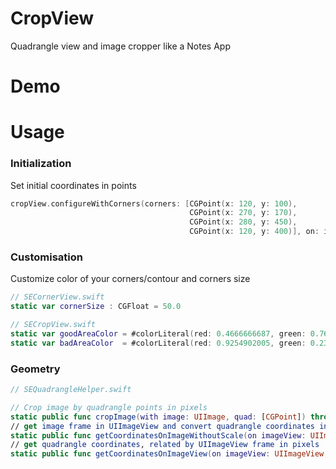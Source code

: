 # CropView
Quadrangle view and image cropper like a Notes App



# Demo


# Usage
### Initialization
Set initial coordinates in points
``` swift
cropView.configureWithCorners(corners: [CGPoint(x: 120, y: 100),
                                        CGPoint(x: 270, y: 170),
                                        CGPoint(x: 280, y: 450),
                                        CGPoint(x: 120, y: 400)], on: imageView)
```
### Customisation
Customize color of your corners/contour and corners size
``` swift
// SECornerView.swift
static var cornerSize : CGFloat = 50.0
```
``` swift
// SECropView.swift
static var goodAreaColor = #colorLiteral(red: 0.4666666687, green: 0.7647058964, blue: 0.2666666806, alpha: 1)
static var badAreaColor  = #colorLiteral(red: 0.9254902005, green: 0.2352941185, blue: 0.1019607857, alpha: 1)
```
### Geometry
``` swift
// SEQuadrangleHelper.swift

// Crop image by quadrangle points in pixels
static public func cropImage(with image: UIImage, quad: [CGPoint]) throws -> UIImage
// get image frame in UIImageView and convert quadrangle coordinates into image pixels
static public func getCoordinatesOnImageWithoutScale(on imageView: UIImageView, with cropView: SECropView) throws -> Array<CGPoint>
// get quadrangle coordinates, related by UIImageView frame in pixels
static public func getCoordinatesOnImageView(on imageView: UIImageView, with cropView: SECropView) throws -> Array<CGPoint>
```

